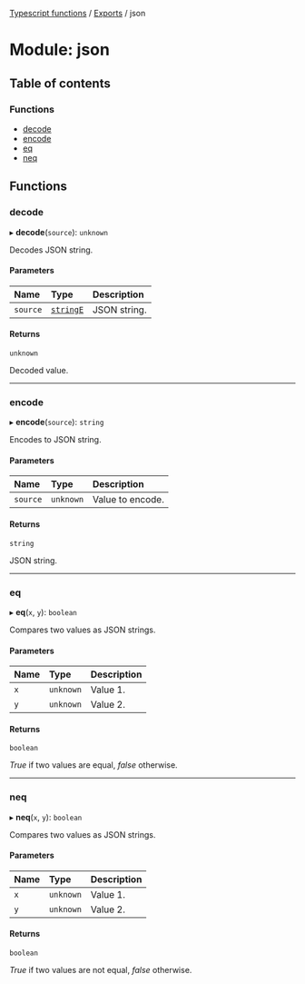 [Typescript functions](../index.md) / [Exports](../modules.md) / json

# Module: json

## Table of contents

### Functions

- [decode](json.md#decode)
- [encode](json.md#encode)
- [eq](json.md#eq)
- [neq](json.md#neq)

## Functions

### decode

▸ **decode**(`source`): `unknown`

Decodes JSON string.

#### Parameters

| Name | Type | Description |
| :------ | :------ | :------ |
| `source` | [`stringE`](types_core.md#stringe) | JSON string. |

#### Returns

`unknown`

Decoded value.

___

### encode

▸ **encode**(`source`): `string`

Encodes to JSON string.

#### Parameters

| Name | Type | Description |
| :------ | :------ | :------ |
| `source` | `unknown` | Value to encode. |

#### Returns

`string`

JSON string.

___

### eq

▸ **eq**(`x`, `y`): `boolean`

Compares two values as JSON strings.

#### Parameters

| Name | Type | Description |
| :------ | :------ | :------ |
| `x` | `unknown` | Value 1. |
| `y` | `unknown` | Value 2. |

#### Returns

`boolean`

_True_ if two values are equal, _false_ otherwise.

___

### neq

▸ **neq**(`x`, `y`): `boolean`

Compares two values as JSON strings.

#### Parameters

| Name | Type | Description |
| :------ | :------ | :------ |
| `x` | `unknown` | Value 1. |
| `y` | `unknown` | Value 2. |

#### Returns

`boolean`

_True_ if two values are not equal, _false_ otherwise.
